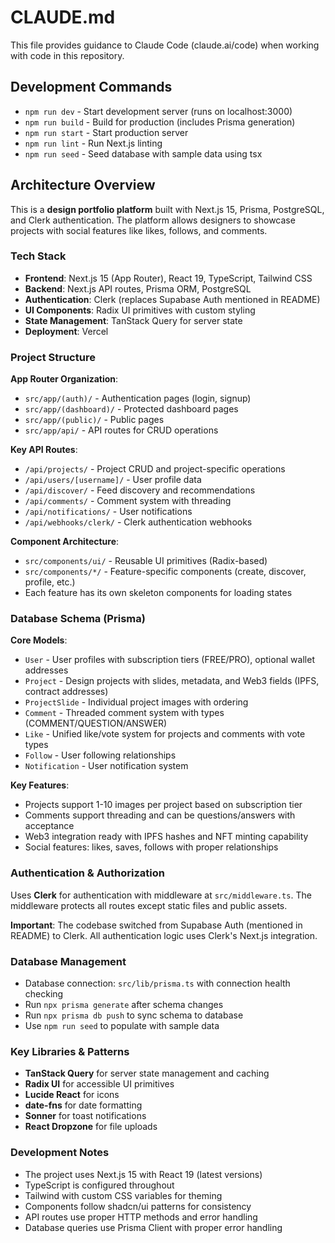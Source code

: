 # CLAUDE.md

This file provides guidance to Claude Code (claude.ai/code) when working with code in this repository.

## Development Commands

- `npm run dev` - Start development server (runs on localhost:3000)
- `npm run build` - Build for production (includes Prisma generation)
- `npm run start` - Start production server
- `npm run lint` - Run Next.js linting
- `npm run seed` - Seed database with sample data using tsx

## Architecture Overview

This is a **design portfolio platform** built with Next.js 15, Prisma, PostgreSQL, and Clerk authentication. The platform allows designers to showcase projects with social features like likes, follows, and comments.

### Tech Stack
- **Frontend**: Next.js 15 (App Router), React 19, TypeScript, Tailwind CSS
- **Backend**: Next.js API routes, Prisma ORM, PostgreSQL
- **Authentication**: Clerk (replaces Supabase Auth mentioned in README)
- **UI Components**: Radix UI primitives with custom styling
- **State Management**: TanStack Query for server state
- **Deployment**: Vercel

### Project Structure

**App Router Organization**:
- `src/app/(auth)/` - Authentication pages (login, signup)
- `src/app/(dashboard)/` - Protected dashboard pages
- `src/app/(public)/` - Public pages
- `src/app/api/` - API routes for CRUD operations

**Key API Routes**:
- `/api/projects/` - Project CRUD and project-specific operations
- `/api/users/[username]/` - User profile data
- `/api/discover/` - Feed discovery and recommendations
- `/api/comments/` - Comment system with threading
- `/api/notifications/` - User notifications
- `/api/webhooks/clerk/` - Clerk authentication webhooks

**Component Architecture**:
- `src/components/ui/` - Reusable UI primitives (Radix-based)
- `src/components/*/` - Feature-specific components (create, discover, profile, etc.)
- Each feature has its own skeleton components for loading states

### Database Schema (Prisma)

**Core Models**:
- `User` - User profiles with subscription tiers (FREE/PRO), optional wallet addresses
- `Project` - Design projects with slides, metadata, and Web3 fields (IPFS, contract addresses)
- `ProjectSlide` - Individual project images with ordering
- `Comment` - Threaded comment system with types (COMMENT/QUESTION/ANSWER)
- `Like` - Unified like/vote system for projects and comments with vote types
- `Follow` - User following relationships
- `Notification` - User notification system

**Key Features**:
- Projects support 1-10 images per project based on subscription tier
- Comments support threading and can be questions/answers with acceptance
- Web3 integration ready with IPFS hashes and NFT minting capability
- Social features: likes, saves, follows with proper relationships

### Authentication & Authorization

Uses **Clerk** for authentication with middleware at `src/middleware.ts`. The middleware protects all routes except static files and public assets.

**Important**: The codebase switched from Supabase Auth (mentioned in README) to Clerk. All authentication logic uses Clerk's Next.js integration.

### Database Management

- Database connection: `src/lib/prisma.ts` with connection health checking
- Run `npx prisma generate` after schema changes
- Run `npx prisma db push` to sync schema to database
- Use `npm run seed` to populate with sample data

### Key Libraries & Patterns

- **TanStack Query** for server state management and caching
- **Radix UI** for accessible UI primitives
- **Lucide React** for icons
- **date-fns** for date formatting
- **Sonner** for toast notifications
- **React Dropzone** for file uploads

### Development Notes

- The project uses Next.js 15 with React 19 (latest versions)
- TypeScript is configured throughout
- Tailwind with custom CSS variables for theming
- Components follow shadcn/ui patterns for consistency
- API routes use proper HTTP methods and error handling
- Database queries use Prisma Client with proper error handling